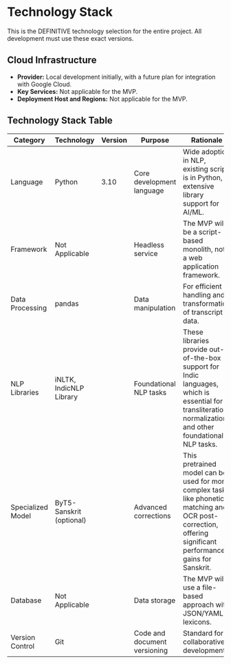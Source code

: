 # Technology Stack

This is the DEFINITIVE technology selection for the entire project. All development must use these exact versions.

## Cloud Infrastructure
* **Provider:** Local development initially, with a future plan for integration with Google Cloud.
* **Key Services:** Not applicable for the MVP.
* **Deployment Host and Regions:** Not applicable for the MVP.

## Technology Stack Table
| Category | Technology | Version | Purpose | Rationale |
|---|---|---|---|---|
| Language | Python | 3.10 | Core development language | Wide adoption in NLP, existing script is in Python, extensive library support for AI/ML. |
| Framework | Not Applicable | | Headless service | The MVP will be a script-based monolith, not a web application framework. |
| Data Processing | pandas | | Data manipulation | For efficient handling and transformation of transcript data. |
| NLP Libraries | iNLTK, IndicNLP Library | | Foundational NLP tasks | These libraries provide out-of-the-box support for Indic languages, which is essential for transliteration, normalization, and other foundational NLP tasks. |
| Specialized Model | ByT5-Sanskrit (optional) | | Advanced corrections | This pretrained model can be used for more complex tasks like phonetic matching and OCR post-correction, offering significant performance gains for Sanskrit. |
| Database | Not Applicable | | Data storage | The MVP will use a file-based approach with JSON/YAML lexicons. |
| Version Control | Git | | Code and document versioning | Standard for collaborative development. |